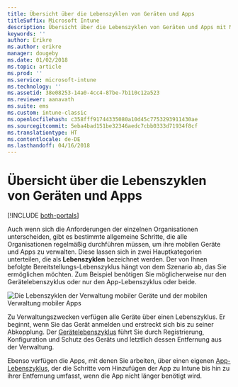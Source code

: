 ```yaml
---
title: Übersicht über die Lebenszyklen von Geräten und Apps
titleSuffix: Microsoft Intune
description: Übersicht über die Lebenszyklen von Geräten und Apps mit Microsoft Intune.
keywords: ''
author: Erikre
ms.author: erikre
manager: dougeby
ms.date: 01/02/2018
ms.topic: article
ms.prod: ''
ms.service: microsoft-intune
ms.technology: ''
ms.assetid: 38e08253-14a0-4cc4-87be-7b110c12a523
ms.reviewer: aanavath
ms.suite: ems
ms.custom: intune-classic
ms.openlocfilehash: c358fff91744335080a10d45c7753293911430ae
ms.sourcegitcommit: 5eba4bad151be32346aedc7cbb0333d71934f8cf
ms.translationtype: HT
ms.contentlocale: de-DE
ms.lasthandoff: 04/16/2018
---
```

# <a name="overview-of-device-and-app-lifecycles"></a>Übersicht über die Lebenszyklen von Geräten und Apps

[!INCLUDE [both-portals](./includes/note-for-both-portals.md)]

Auch wenn sich die Anforderungen der einzelnen Organisationen unterscheiden, gibt es bestimmte allgemeine Schritte, die alle Organisationen regelmäßig durchführen müssen, um ihre mobilen Geräte und Apps zu verwalten. Diese lassen sich in zwei Hauptkategorien unterteilen, die als **Lebenszyklen** bezeichnet werden. Der von Ihnen befolgte Bereitstellungs-Lebenszyklus hängt von dem Szenario ab, das Sie ermöglichen möchten. Zum Beispiel benötigen Sie möglicherweise nur den Gerätelebenszyklus oder nur den App-Lebenszyklus oder beide.

![Die Lebenszyklen der Verwaltung mobiler Geräte und der mobilen Verwaltung mobiler Apps](./media/device-app-lifecycle.png)

Zu Verwaltungszwecken verfügen alle Geräte über einen Lebenszyklus. Er beginnt, wenn Sie das Gerät anmelden und erstreckt sich bis zu seiner Abkopplung. Der [Gerätelebenszyklus](device-lifecycle.md) führt Sie durch Registrierung, Konfiguration und Schutz des Geräts und letztlich dessen Entfernung aus der Verwaltung.

Ebenso verfügen die Apps, mit denen Sie arbeiten, über einen eigenen [App-Lebenszyklus](app-lifecycle.md), der die Schritte vom Hinzufügen der App zu Intune bis hin zu ihrer Entfernung umfasst, wenn die App nicht länger benötigt wird.
